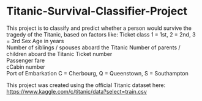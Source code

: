 # Titanic-Survival-Classifier-Project
This project is to classify and predict whether a person would survive the tragedy of the Titanic, based on factors like:	Ticket class	1 = 1st, 2 = 2nd, 3 = 3rd
Sex	
Age in years	
Number of siblings / spouses aboard the Titanic	
Number of parents / children aboard the Titanic	
Ticket number	
Passenger fare	
cCabin number	
Port of Embarkation	C = Cherbourg, Q = Queenstown, S = Southampton

This project was created using the official Titanic dataset here: https://www.kaggle.com/c/titanic/data?select=train.csv

